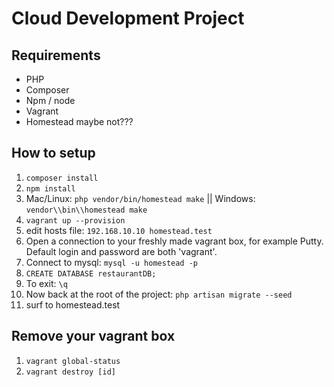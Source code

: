 # Cloud Development Project

## Requirements
- PHP
- Composer
- Npm / node
- Vagrant
- Homestead maybe not???

## How to setup
1. `composer install`
2. `npm install`
3. Mac/Linux: `php vendor/bin/homestead make` || Windows: `vendor\\bin\\homestead make`
4. `vagrant up --provision`
5. edit hosts file: `192.168.10.10 homestead.test`
6. Open a connection to your freshly made vagrant box, for example Putty. 
    Default login and password are both 'vagrant'. 
7. Connect to mysql: `mysql -u homestead -p`  
8. `CREATE DATABASE restaurantDB;`
9. To exit: `\q`
10. Now back at the root of the project: `php artisan migrate --seed`
11. surf to homestead.test

## Remove your vagrant box
1. `vagrant global-status`
2. `vagrant destroy [id]`

